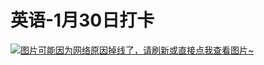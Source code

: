 # 英语-1月30日打卡

[![图片可能因为网络原因掉线了，请刷新或直接点我查看图片~](https://cdn.jsdelivr.net/gh/ylsislove/image-home/test/20210203213842.jpg)](https://cdn.jsdelivr.net/gh/ylsislove/image-home/test/20210203213842.jpg)
